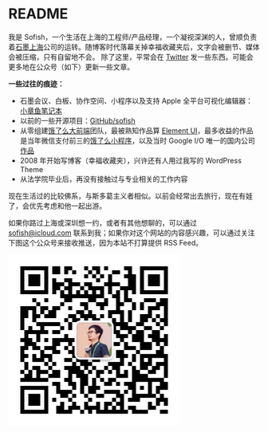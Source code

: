 # README

我是 Sofish，一个生活在上海的工程师/产品经理，一个凝视深渊的人，曾顺负责着[石墨上海](https://shimo.im)公司的运转。随博客时代落幕关掉幸福收藏夹后，文字会被删节、媒体会被压缩，只有自留地不会。 除了这里，平常会在 [Twitter](https://twitter.com/sofish) 发一些东西。可能会更多地在公众号（如下）更新一些文章。

**一些过往的痕迹：**

* 石墨会议、白板、协作空间、小程序以及支持 Apple 全平台可视化编辑器：[小章鱼笔记本](https://apps.apple.com/cn/app/%E5%B0%8F%E7%AB%A0%E9%B1%BC-%E6%95%88%E7%8E%87%E7%AC%94%E8%AE%B0%E6%9C%AC/id1455084877?mt=12)
* 以前的一些开源项目：[GitHub/sofish](https://github.com/sofish)
* 从零组建[饿了么大前端](https://github.com/elemefe)团队，最被熟知作品算 [Element UI](https://github.com/elemefe/element)，最多收益的作品是当年微信支付前三的[饿了么小程序](https://mp.weixin.qq.com/s/qCYgpxK9tKSlKzoCHk5Pyw)，以及当时 Google I/O 唯一的国内公司[作品](https://developers.google.com/web/showcase/2017/eleme)
* 2008 年开始写博客（幸福收藏夹），兴许还有人用过我写的 WordPress Theme
* 从法学院毕业后，再没有接触过与专业相关的工作内容

现在生活过的比较佛系，与斯多葛主义者相似。以前会经常出去旅行，现在有娃了，会优先考虑和他一起出游。

如果你路过上海或深圳想一约，或者有其他想聊的，可以通过 [sofish@icloud.com](mailto:sofish@icloud.com) 联系到我；如果你对这个网站的内容感兴趣，可以通过关注下图这个公众号来接收推送，因为本站不打算提供 RSS Feed。

![](.gitbook/assets/mp-qrcode.jpeg)
